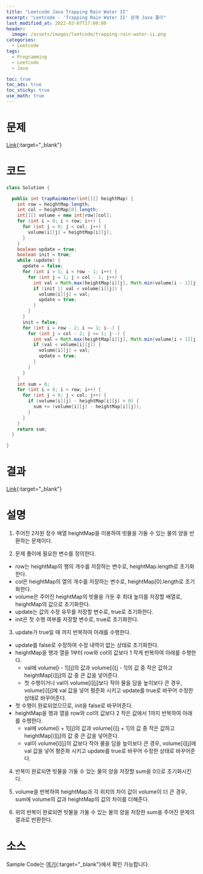 ```yaml
---
title: "Leetcode Java Trapping Rain Water II"
excerpt: "Leetcode - 'Trapping Rain Water II' 문제 Java 풀이"
last_modified_at: 2022-03-07T17:00:00
header:
  image: /assets/images/leetcode/trapping-rain-water-ii.png
categories:
  - Leetcode
tags:
  - Programming
  - Leetcode
  - Java

toc: true
toc_ads: true
toc_sticky: true
use_math: true
---
```

# 문제
[Link](https://leetcode.com/problems/trapping-rain-water-ii/){:target="_blank"}

# 코드
```java
class Solution {

  public int trapRainWater(int[][] heightMap) {
    int row = heightMap.length;
    int col = heightMap[0].length;
    int[][] volume = new int[row][col];
    for (int i = 0; i < row; i++) {
      for (int j = 0; j < col; j++) {
        volume[i][j] = heightMap[i][j];
      }
    }
    boolean update = true;
    boolean init = true;
    while (update) {
      update = false;
      for (int i = 1; i < row - 1; i++) {
        for (int j = 1; j < col - 1; j++) {
          int val = Math.max(heightMap[i][j], Math.min(volume[i - 1][j], volume[i][j - 1]));
          if (init || val < volume[i][j]) {
            volume[i][j] = val;
            update = true;
          }
        }
      }
      init = false;
      for (int i = row - 2; i >= 1; i--) {
        for (int j = col - 2; j >= 1; j--) {
          int val = Math.max(heightMap[i][j], Math.min(volume[i + 1][j], volume[i][j + 1]));
          if (val < volume[i][j]) {
            volume[i][j] = val;
            update = true;
          }
        }
      }
    }
    int sum = 0;
    for (int i = 0; i < row; i++) {
      for (int j = 0; j < col; j++) {
        if (volume[i][j] - heightMap[i][j] > 0) {
          sum += (volume[i][j] - heightMap[i][j]);
        }
      }
    }
    return sum;
  }

}
```

# 결과
[Link](https://leetcode.com/submissions/detail/654958250/){:target="_blank"}

# 설명
1. 주어진 2차원 정수 배열 heightMap을 이용하여 빗물을 가둘 수 있는 물의 양을 반환하는 문제이다.

2. 문제 풀이에 필요한 변수를 정의한다.
- row는 heightMap의 행의 개수를 저장하는 변수로, heightMap.length로 초기화한다.
- col은 heightMap의 열의 개수를 저장하는 변수로, heightMap[0].length로 초기화한다.
- volume은 주어진 heightMap의 빗물을 가둔 후 최대 높이를 저장할 배열로, heightMap의 값으로 초기화한다.
- update는 값의 수정 유무를 저장할 변수로, true로 초기화한다.
- init은 첫 수행 여부를 저장할 변수로, true로 초기화한다.

3. update가 true일 때 까지 반복하여 아래를 수행한다.
- update를 false로 수정하여 수정 내역이 없는 상태로 초기화한다.
- heightMap을 행과 열을 1부터 row와 col의 값보다 1 작게 반복하여 아래를 수행한다.
  - val에 volume[i - 1][j]의 값과 volume[i][j - 1]의 값 중 작은 값하고 heightMap[i][j]의 값 중 큰 값을 넣어준다.
  - 첫 수행이거나 val이 volume[i][j]보다 작아 물을 담을 높이보다 큰 경우, volume[i][j]에 val 값을 넣어 평준화 시키고 update를 true로 바꾸어 수정한 상태로 바꾸어준다.
- 첫 수행이 완료되었으므로, init을 false로 바꾸어준다.
- heightMap을 행과 열을 row와 col의 값보다 2 작은 값에서 1까지 반복하여 아래를 수행한다.
  - val에 volume[i + 1][j]의 값과 volume[i][j + 1]의 값 중 작은 값하고 heightMap[i][j]의 값 중 큰 값을 넣어준다.
  - val이 volume[i][j]의 값보다 작아 물을 담을 높이보다 큰 경우, volume[i][j]에 val 값을 넣어 평준화 시키고 update를 true로 바꾸어 수정한 상태로 바꾸어준다.

4. 반복이 완료되면 빗물을 가둘 수 있는 물의 양을 저장할 sum을 0으로 초기화시킨다.

5. volume을 반복하여 heightMap과 각 위치의 차이 값이 volume이 더 큰 경우, sum에 volume의 값과 heightMap의 값의 차이를 더해준다.

6. 위의 반복이 완료되면 빗물을 가둘 수 있는 물의 양을 저장한 sum을 주어진 문제의 결과로 반환한다.

# 소스
Sample Code는 [여기](https://github.com/GracefulSoul/leetcode/blob/master/src/main/java/gracefulsoul/problems/TrappingRainWaterII.java){:target="_blank"}에서 확인 가능합니다.
